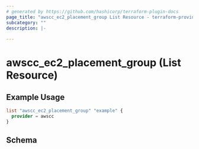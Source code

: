 ```yaml
---
# generated by https://github.com/hashicorp/terraform-plugin-docs
page_title: "awscc_ec2_placement_group List Resource - terraform-provider-awscc"
subcategory: ""
description: |-
  
---
```


# awscc_ec2_placement_group (List Resource)



## Example Usage

```terraform
list "awscc_ec2_placement_group" "example" {
  provider = awscc
}
```

<!-- schema generated by tfplugindocs -->
## Schema
